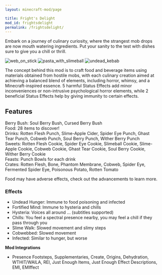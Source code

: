 ```yaml
---
layout: minecraft-mod/page

title: Fright's Delight
mod_id: frightsdelight
permalink: /frightsdelight/
---
```


Embark on a journey of culinary curiosity, where the strangest mob drops are now mouth watering ingredients. Put your sanity to the test with dishes sure to give you a chill or thrill. 

![web_on_stick](https://i.imgur.com/4ZotzmR.png)
![pasta_with_slimeball](https://i.imgur.com/hMHtqac.png)
![undead_kebab](https://i.imgur.com/N33JLFu.png)

The concept behind this mod is to craft food and beverage items using materials obtained from hostile mobs, with each culinary creation aimed at achieving a balanced blend of elements, including horror, whimsy, and a Minecraft-inspired essence. 5 harmful Status Effects add minor inconveniences or non-intrusive psychological horror elements, while 2 beneficial Status Effects help by giving immunity to certain effects.

## Features

Berry Bush: Soul Berry Bush, Cursed Berry Bush<br>
Food: 28 items to discover!<br>
Drinks: Rotten Flesh Punch, Slime-Apple Cider, Spider Eye Punch, Ghast Tear Punch, Cobweb Punch, Soul Berry Punch, Wither Berry Punch<br>
Sweets: Rotten Flesh Cookie, Spider Eye Cookie, Slimeball Cookie, Slime-Apple Cookie, Cobweb Cookie, Ghast Tear Cookie, Soul Berry Cookie, Wither Berry Cookie<br>
Feasts: Punch Bowls for each drink<br>
Crates: Rotten Flesh, Bone, Phantom Membrane, Cobweb, Spider Eye, Fermented Spider Eye, Poisonous Potato, Rotten Tomato<br>

Food may have adverse effects, check out the advancements to learn more.

### Effects

- Undead Hunger: Immune to food poisoning and infected
- Fortified Mind: Immune to hysteria and chills
- Hysteria: Voices all around … (subtitles supported)
- Chills: You feel a spectral presence nearby, you may feel a chill if they pass through you
- Slime Walk: Slowed movement and slimy steps
- Cobwebbed: Slowed movement
- Infected: Similar to hunger, but worse

**Mod Integrations**   
- Presence Footsteps, Supplementaries, Create, Origins, Dehydration, WTHIT/WAILA, REI, Just Enough Items, Just Enough Effect Descriptions, EMI, EMIffect